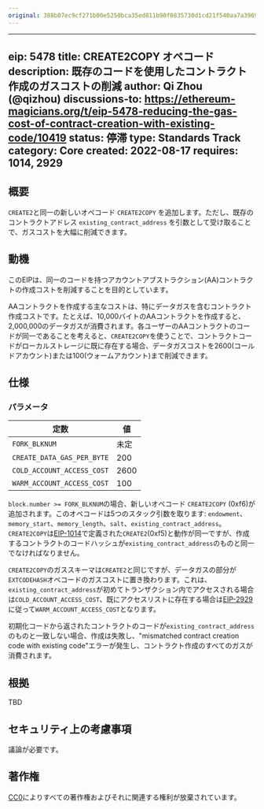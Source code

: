 ```yaml
---
original: 388b07ec9cf271b00e5250bca35ed811b90f0835730d1cd21f540aa7a3969091
---
```


---
eip: 5478
title: CREATE2COPY オペコード
description: 既存のコードを使用したコントラクト作成のガスコストの削減
author: Qi Zhou (@qizhou)
discussions-to: https://ethereum-magicians.org/t/eip-5478-reducing-the-gas-cost-of-contract-creation-with-existing-code/10419
status: 停滞
type: Standards Track
category: Core
created: 2022-08-17
requires: 1014, 2929
---

## 概要

`CREATE2`と同一の新しいオペコード `CREATE2COPY` を追加します。ただし、既存のコントラクトアドレス `existing_contract_address` を引数として受け取ることで、ガスコストを大幅に削減できます。

## 動機

このEIPは、同一のコードを持つアカウントアブストラクション(AA)コントラクトの作成コストを削減することを目的としています。

AAコントラクトを作成する主なコストは、特にデータガスを含むコントラクト作成コストです。たとえば、10,000バイトのAAコントラクトを作成すると、2,000,000のデータガスが消費されます。各ユーザーのAAコントラクトのコードが同一であることを考えると、`CREATE2COPY`を使うことで、コントラクトコードがローカルストレージに既に存在する場合、データガスコストを2600(コールドアカウント)または100(ウォームアカウント)まで削減できます。

## 仕様

### パラメータ

| 定数                         | 値              |
| ---------------------------- | ---------------- |
| `FORK_BLKNUM`                | 未定             |
| `CREATE_DATA_GAS_PER_BYTE`   | 200              |
| `COLD_ACCOUNT_ACCESS_COST`   | 2600             |
| `WARM_ACCOUNT_ACCESS_COST`   | 100              |

`block.number >= FORK_BLKNUM`の場合、新しいオペコード `CREATE2COPY` (0xf6)が追加されます。このオペコードは5つのスタック引数を取ります: `endowment`、`memory_start`、`memory_length`、`salt`、`existing_contract_address`。`CREATE2COPY`は[EIP-1014](./eip-1014.md)で定義された`CREATE2`(0xf5)と動作が同一ですが、作成するコントラクトのコードハッシュが`existing_contract_address`のものと同一でなければなりません。

`CREATE2COPY`のガススキーマは`CREATE2`と同じですが、データガスの部分が`EXTCODEHASH`オペコードのガスコストに置き換わります。これは、`existing_contract_address`が初めてトランザクション内でアクセスされる場合は`COLD_ACCOUNT_ACCESS_COST`、既にアクセスリストに存在する場合は[EIP-2929](./eip-2929.md)に従って`WARM_ACCOUNT_ACCESS_COST`となります。

初期化コードから返されたコントラクトのコードが`existing_contract_address`のものと一致しない場合、作成は失敗し、"mismatched contract creation code with existing code"エラーが発生し、コントラクト作成のすべてのガスが消費されます。

## 根拠

TBD

## セキュリティ上の考慮事項

議論が必要です。

## 著作権

[CC0](../LICENSE.md)によりすべての著作権およびそれに関連する権利が放棄されています。